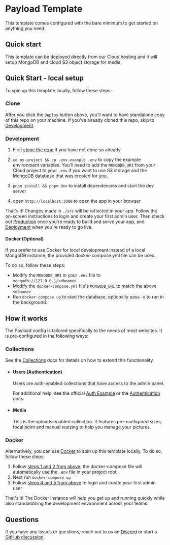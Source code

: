 # Payload Template

This template comes configured with the bare minimum to get started on anything you need.

## Quick start

This template can be deployed directly from our Cloud hosting and it will setup MongoDB and cloud S3 object storage for
media.

## Quick Start - local setup

To spin up this template locally, follow these steps:

### Clone

After you click the `Deploy` button above, you'll want to have standalone copy of this repo on your machine. If you've
already cloned this repo, skip to [Development](#development).

### Development

1. First [clone the repo](#clone) if you have not done so already
2. `cd my-project && cp .env.example .env` to copy the example environment variables. You'll need to add the
   `MONGODB_URI` from your Cloud project to your `.env` if you want to use S3 storage and the MongoDB database that was
   created for you.

3. `pnpm install && pnpm dev` to install dependencies and start the dev server
4. open `http://localhost:3000` to open the app in your browser

That's it! Changes made in `./src` will be reflected in your app. Follow the on-screen instructions to login and create
your first admin user. Then check out [Production](#production) once you're ready to build and serve your app, and
[Deployment](#deployment) when you're ready to go live.

#### Docker (Optional)

If you prefer to use Docker for local development instead of a local MongoDB instance, the provided docker-compose.yml
file can be used.

To do so, follow these steps:

- Modify the `MONGODB_URI` in your `.env` file to `mongodb://127.0.0.1/<dbname>`
- Modify the `docker-compose.yml` file's `MONGODB_URI` to match the above `<dbname>`
- Run `docker-compose up` to start the database, optionally pass `-d` to run in the background.

## How it works

The Payload config is tailored specifically to the needs of most websites. It is pre-configured in the following ways:

### Collections

See the [Collections](https://payloadcms.com/docs/configuration/collections) docs for details on how to extend this
functionality.

- #### Users (Authentication)

  Users are auth-enabled collections that have access to the admin panel.

  For additional help, see the official [Auth Example](https://github.com/payloadcms/payload/tree/main/examples/auth) or
  the [Authentication](https://payloadcms.com/docs/authentication/overview#authentication-overview) docs.

- #### Media

  This is the uploads enabled collection. It features pre-configured sizes, focal point and manual resizing to help you
  manage your pictures.

### Docker

Alternatively, you can use [Docker](https://www.docker.com) to spin up this template locally. To do so, follow these
steps:

1. Follow [steps 1 and 2 from above](#development), the docker-compose file will automatically use the `.env` file in
   your project root
1. Next run `docker-compose up`
1. Follow [steps 4 and 5 from above](#development) to login and create your first admin user

That's it! The Docker instance will help you get up and running quickly while also standardizing the development
environment across your teams.

## Questions

If you have any issues or questions, reach out to us on [Discord](https://discord.com/invite/payload) or start a
[GitHub discussion](https://github.com/payloadcms/payload/discussions).
